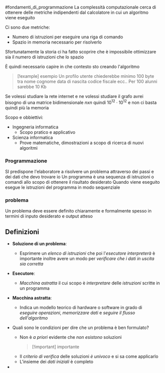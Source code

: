 #fondamenti_di_programmazione
La complessità computazionale cerca di ottenere delle metriche indipendenti dal calcolatore in cui un algoritmo viene eseguito

Ci sono due metriche:
- Numero di istruzioni per eseguire una riga di comando
- Spazio in memoria necessario per risolverlo

Sfortunatamente la storia ci ha fatto scoprire che è impossibile ottimizzare sia il numero di istruzioni che lo spazio

È quindi necessario capire in che contesto sto creando l'algoritmo

> [!example] esempio
> Un profilo utente chiederebbe minimo 100 byte tra nome cognome data di nascita codice fiscale ecc..
> Per 100 alunni sarebbe 10 Kb


Se volessi studiare la rete internet e ne volessi studiare il grafo avrei bisogno di una matrice bidimensionale $nxn$ quindi $10^{12}\cdot10^{12}$ e non ci basta quindi più la memoria

Scopo e obbiettivi:
- Ingegneria informatica
	- Scopo pratico e applicativo
- Scienza informatica
	- Prove matematiche, dimostrazioni a scopo di ricerca di nuovi algoritmi

### Programmazione
SI predispone l'elaboratore a risolvere un problema attraverso dei passi e dei dati che devo trovare io
Un programma è una sequenza di istruzioni o comandi allo scopo di ottenere il risultato desiderato
Quando viene eseguito esegue le istruzioni del programma in modo sequenziale

### problema
Un problema deve essere definito chiaramente e formalmente spesso in termini di inputo desiderato e output atteso

## Definizioni
- **Soluzione di un problema**:
	 - Esprimere un *elenco di istruzioni* che poi l'*esecutore interpreterà* è importante inoltre avere un modo per *verificare che i dati in uscita sia corretta*
- **Esecutore**:
	- *Macchina astratta* il cui scopo è *interpretare* delle *istruzioni* scritte in un programma
- **Macchina astratta**:
	- Indica un modello teorico di hardware o software in grado di *eseguire operazioni*, *memorizzare dati* e *seguire il flusso dell'algoritmo*

- Quali sono le condizioni per dire che un problema è ben formulato?
	- Non è *a priori* evidente che *non esistono* soluzioni
	  >[!important] importante
	- Il *criterio di verifica* delle soluzioni *è univoco* e si sa come applicarlo
	- L'insieme dei *dati iniziali* è completo
- 